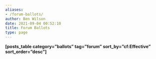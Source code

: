 ```yaml
---
aliases:
- /forum-ballots/
author: Ben Wilson
date: 2021-09-04 00:52:10
title: Forum Ballots
type: page
---
```


**\[posts_table category=”ballots” tag=”forum” sort_by=”cf:Effective” sort_order=”desc”\]**